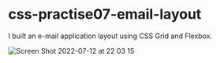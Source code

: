 # css-practise07-email-layout
I built an e-mail application layout using CSS Grid and Flexbox.

![Screen Shot 2022-07-12 at 22 03 15](https://user-images.githubusercontent.com/28096760/178574472-b4e59816-815e-44d3-bdf0-1193ffe6456a.png)
